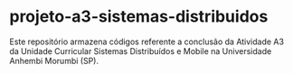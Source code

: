 # projeto-a3-sistemas-distribuidos
Este repositório armazena códigos referente a conclusão da Atividade A3 da Unidade Curricular Sistemas Distribuídos e Mobile na Universidade Anhembi Morumbi (SP).
